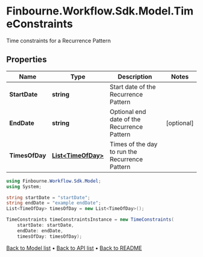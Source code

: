 # Finbourne.Workflow.Sdk.Model.TimeConstraints
Time constraints for a Recurrence Pattern

## Properties

Name | Type | Description | Notes
------------ | ------------- | ------------- | -------------
**StartDate** | **string** | Start date of the Recurrence Pattern | 
**EndDate** | **string** | Optional end date of the Recurrence Pattern | [optional] 
**TimesOfDay** | [**List&lt;TimeOfDay&gt;**](TimeOfDay.md) | Times of the day to run the Recurrence Pattern | 

```csharp
using Finbourne.Workflow.Sdk.Model;
using System;

string startDate = "startDate";
string endDate = "example endDate";
List<TimeOfDay> timesOfDay = new List<TimeOfDay>();

TimeConstraints timeConstraintsInstance = new TimeConstraints(
    startDate: startDate,
    endDate: endDate,
    timesOfDay: timesOfDay);
```

[Back to Model list](../README.md#documentation-for-models) &#8226; [Back to API list](../README.md#documentation-for-api-endpoints) &#8226; [Back to README](../README.md)
